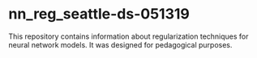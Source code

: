 # nn_reg_seattle-ds-051319

This repository contains information about regularization techniques for neural network models. It was designed for pedagogical purposes.
